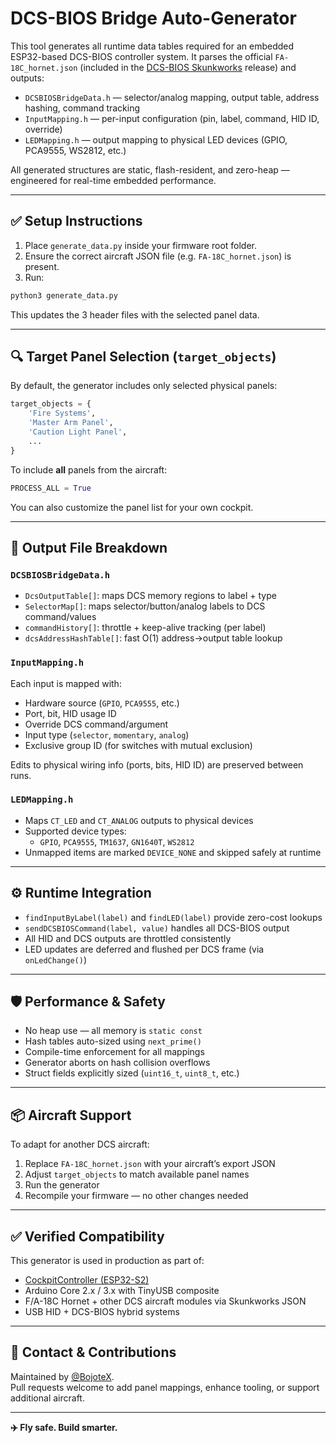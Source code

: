 # DCS-BIOS Bridge Auto-Generator

This tool generates all runtime data tables required for an embedded ESP32-based DCS-BIOS controller system. It parses the official `FA-18C_hornet.json` (included in the [DCS-BIOS Skunkworks](https://github.com/DCS-Skunkworks/dcs-bios) release) and outputs:

- `DCSBIOSBridgeData.h` — selector/analog mapping, output table, address hashing, command tracking  
- `InputMapping.h` — per-input configuration (pin, label, command, HID ID, override)  
- `LEDMapping.h` — output mapping to physical LED devices (GPIO, PCA9555, WS2812, etc.)

All generated structures are static, flash-resident, and zero-heap — engineered for real-time embedded performance.

---

## ✅ Setup Instructions

1. Place `generate_data.py` inside your firmware root folder.
2. Ensure the correct aircraft JSON file (e.g. `FA-18C_hornet.json`) is present.
3. Run:

```bash
python3 generate_data.py
```

This updates the 3 header files with the selected panel data.

---

## 🔍 Target Panel Selection (`target_objects`)

By default, the generator includes only selected physical panels:

```python
target_objects = {
    'Fire Systems',
    'Master Arm Panel',
    'Caution Light Panel',
    ...
}
```

To include **all** panels from the aircraft:

```python
PROCESS_ALL = True
```

You can also customize the panel list for your own cockpit.

---

## 🧠 Output File Breakdown

### `DCSBIOSBridgeData.h`

- `DcsOutputTable[]`: maps DCS memory regions to label + type
- `SelectorMap[]`: maps selector/button/analog labels to DCS command/values
- `commandHistory[]`: throttle + keep-alive tracking (per label)
- `dcsAddressHashTable[]`: fast O(1) address→output table lookup

### `InputMapping.h`

Each input is mapped with:
- Hardware source (`GPIO`, `PCA9555`, etc.)
- Port, bit, HID usage ID
- Override DCS command/argument
- Input type (`selector`, `momentary`, `analog`)
- Exclusive group ID (for switches with mutual exclusion)

Edits to physical wiring info (ports, bits, HID ID) are preserved between runs.

### `LEDMapping.h`

- Maps `CT_LED` and `CT_ANALOG` outputs to physical devices
- Supported device types:
  - `GPIO`, `PCA9555`, `TM1637`, `GN1640T`, `WS2812`
- Unmapped items are marked `DEVICE_NONE` and skipped safely at runtime

---

## ⚙️ Runtime Integration

- `findInputByLabel(label)` and `findLED(label)` provide zero-cost lookups
- `sendDCSBIOSCommand(label, value)` handles all DCS-BIOS output
- All HID and DCS outputs are throttled consistently
- LED updates are deferred and flushed per DCS frame (via `onLedChange()`)

---

## 🛡️ Performance & Safety

- No heap use — all memory is `static const`
- Hash tables auto-sized using `next_prime()`
- Compile-time enforcement for all mappings
- Generator aborts on hash collision overflows
- Struct fields explicitly sized (`uint16_t`, `uint8_t`, etc.)

---

## 📦 Aircraft Support

To adapt for another DCS aircraft:

1. Replace `FA-18C_hornet.json` with your aircraft’s export JSON
2. Adjust `target_objects` to match available panel names
3. Run the generator
4. Recompile your firmware — no other changes needed

---

## ✅ Verified Compatibility

This generator is used in production as part of:

- [CockpitController (ESP32-S2)](https://github.com/Bojote/CockpitController)
- Arduino Core 2.x / 3.x with TinyUSB composite
- F/A-18C Hornet + other DCS aircraft modules via Skunkworks JSON
- USB HID + DCS-BIOS hybrid systems

---

## 💬 Contact & Contributions

Maintained by [@BojoteX](https://github.com/BojoteX).  
Pull requests welcome to add panel mappings, enhance tooling, or support additional aircraft.

---

**✈️ Fly safe. Build smarter.**
